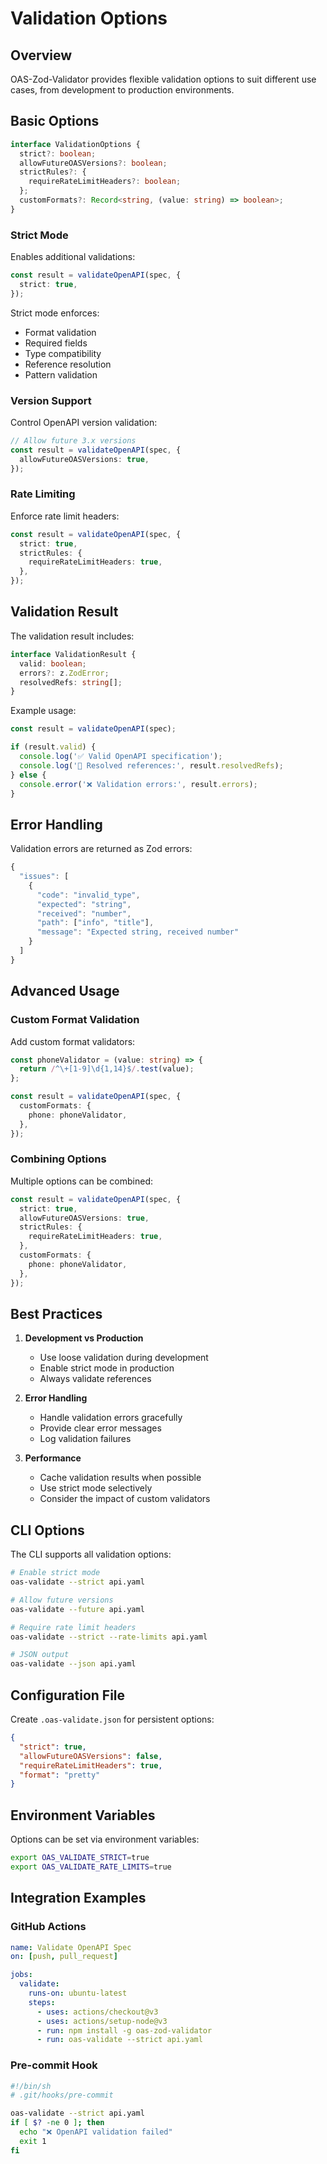 # Validation Options

## Overview

OAS-Zod-Validator provides flexible validation options to suit different use cases, from development to production environments.

## Basic Options

```typescript
interface ValidationOptions {
  strict?: boolean;
  allowFutureOASVersions?: boolean;
  strictRules?: {
    requireRateLimitHeaders?: boolean;
  };
  customFormats?: Record<string, (value: string) => boolean>;
}
```

### Strict Mode

Enables additional validations:

```typescript
const result = validateOpenAPI(spec, {
  strict: true,
});
```

Strict mode enforces:

- Format validation
- Required fields
- Type compatibility
- Reference resolution
- Pattern validation

### Version Support

Control OpenAPI version validation:

```typescript
// Allow future 3.x versions
const result = validateOpenAPI(spec, {
  allowFutureOASVersions: true,
});
```

### Rate Limiting

Enforce rate limit headers:

```typescript
const result = validateOpenAPI(spec, {
  strict: true,
  strictRules: {
    requireRateLimitHeaders: true,
  },
});
```

## Validation Result

The validation result includes:

```typescript
interface ValidationResult {
  valid: boolean;
  errors?: z.ZodError;
  resolvedRefs: string[];
}
```

Example usage:

```typescript
const result = validateOpenAPI(spec);

if (result.valid) {
  console.log('✅ Valid OpenAPI specification');
  console.log('📎 Resolved references:', result.resolvedRefs);
} else {
  console.error('❌ Validation errors:', result.errors);
}
```

## Error Handling

Validation errors are returned as Zod errors:

```typescript
{
  "issues": [
    {
      "code": "invalid_type",
      "expected": "string",
      "received": "number",
      "path": ["info", "title"],
      "message": "Expected string, received number"
    }
  ]
}
```

## Advanced Usage

### Custom Format Validation

Add custom format validators:

```typescript
const phoneValidator = (value: string) => {
  return /^\+[1-9]\d{1,14}$/.test(value);
};

const result = validateOpenAPI(spec, {
  customFormats: {
    phone: phoneValidator,
  },
});
```

### Combining Options

Multiple options can be combined:

```typescript
const result = validateOpenAPI(spec, {
  strict: true,
  allowFutureOASVersions: true,
  strictRules: {
    requireRateLimitHeaders: true,
  },
  customFormats: {
    phone: phoneValidator,
  },
});
```

## Best Practices

1. **Development vs Production**

   - Use loose validation during development
   - Enable strict mode in production
   - Always validate references

2. **Error Handling**

   - Handle validation errors gracefully
   - Provide clear error messages
   - Log validation failures

3. **Performance**
   - Cache validation results when possible
   - Use strict mode selectively
   - Consider the impact of custom validators

## CLI Options

The CLI supports all validation options:

```bash
# Enable strict mode
oas-validate --strict api.yaml

# Allow future versions
oas-validate --future api.yaml

# Require rate limit headers
oas-validate --strict --rate-limits api.yaml

# JSON output
oas-validate --json api.yaml
```

## Configuration File

Create `.oas-validate.json` for persistent options:

```json
{
  "strict": true,
  "allowFutureOASVersions": false,
  "requireRateLimitHeaders": true,
  "format": "pretty"
}
```

## Environment Variables

Options can be set via environment variables:

```bash
export OAS_VALIDATE_STRICT=true
export OAS_VALIDATE_RATE_LIMITS=true
```

## Integration Examples

### GitHub Actions

```yaml
name: Validate OpenAPI Spec
on: [push, pull_request]

jobs:
  validate:
    runs-on: ubuntu-latest
    steps:
      - uses: actions/checkout@v3
      - uses: actions/setup-node@v3
      - run: npm install -g oas-zod-validator
      - run: oas-validate --strict api.yaml
```

### Pre-commit Hook

```bash
#!/bin/sh
# .git/hooks/pre-commit

oas-validate --strict api.yaml
if [ $? -ne 0 ]; then
  echo "❌ OpenAPI validation failed"
  exit 1
fi
```
